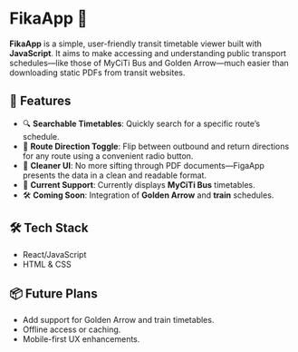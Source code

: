 # FikaApp 🚌

**FikaApp** is a simple, user-friendly transit timetable viewer built with **JavaScript**. It aims to make accessing and understanding public transport schedules—like those of MyCiTi Bus and Golden Arrow—much 
easier than downloading static PDFs from transit websites.

## 🚀 Features

- 🔍 **Searchable Timetables**: Quickly search for a specific route’s schedule.
- 🔁 **Route Direction Toggle**: Flip between outbound and return directions for any route using a convenient radio button.
- 🧭 **Cleaner UI**: No more sifting through PDF documents—FigaApp presents the data in a clean and readable format.
- 🚌 **Current Support**: Currently displays **MyCiTi Bus** timetables.
- 🛠️ **Coming Soon**: Integration of **Golden Arrow** and **train** schedules.

## 🛠 Tech Stack

- React/JavaScript
- HTML & CSS

## 📦 Future Plans

- Add support for Golden Arrow and train timetables.
- Offline access or caching.
- Mobile-first UX enhancements.
